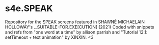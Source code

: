 # s4e.SPEAK
Repository for the SPEAK screens featured in SHAWNÉ MICHAELAIN HOLLOWAY's ._SUITABLE-FOR.EXE[CUTION] (2021) Coded with snippets and refs from "one word at a time" by allison.parrish and "Tutorial 12.1: setTimeout + text animation" by XINXIN. <3 


